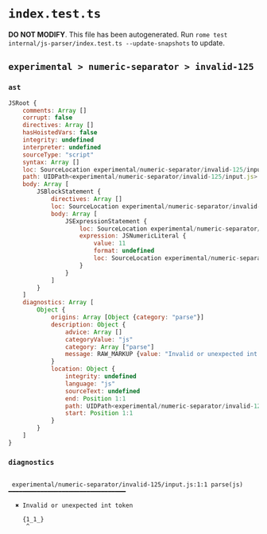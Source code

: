# `index.test.ts`

**DO NOT MODIFY**. This file has been autogenerated. Run `rome test internal/js-parser/index.test.ts --update-snapshots` to update.

## `experimental > numeric-separator > invalid-125`

### `ast`

```javascript
JSRoot {
	comments: Array []
	corrupt: false
	directives: Array []
	hasHoistedVars: false
	integrity: undefined
	interpreter: undefined
	sourceType: "script"
	syntax: Array []
	loc: SourceLocation experimental/numeric-separator/invalid-125/input.js 1:0-2:0
	path: UIDPath<experimental/numeric-separator/invalid-125/input.js>
	body: Array [
		JSBlockStatement {
			directives: Array []
			loc: SourceLocation experimental/numeric-separator/invalid-125/input.js 1:0-1:6
			body: Array [
				JSExpressionStatement {
					loc: SourceLocation experimental/numeric-separator/invalid-125/input.js 1:1-1:5
					expression: JSNumericLiteral {
						value: 11
						format: undefined
						loc: SourceLocation experimental/numeric-separator/invalid-125/input.js 1:1-1:5
					}
				}
			]
		}
	]
	diagnostics: Array [
		Object {
			origins: Array [Object {category: "parse"}]
			description: Object {
				advice: Array []
				categoryValue: "js"
				category: Array ["parse"]
				message: RAW_MARKUP {value: "Invalid or unexpected int token"}
			}
			location: Object {
				integrity: undefined
				language: "js"
				sourceText: undefined
				end: Position 1:1
				path: UIDPath<experimental/numeric-separator/invalid-125/input.js>
				start: Position 1:1
			}
		}
	]
}
```

### `diagnostics`

```

 experimental/numeric-separator/invalid-125/input.js:1:1 parse(js) ━━━━━━━━━━━━━━━━━━━━━━━━━━━━━━━━━

  ✖ Invalid or unexpected int token

    {1_1_}
     ^


```
